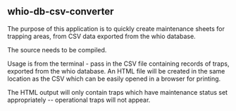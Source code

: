 ## whio-db-csv-converter

The purpose of this application is to quickly create maintenance sheets for trapping areas, from CSV data exported from the whio database.

The source needs to be compiled. 

Usage is from the terminal - pass in the CSV file containing records of traps, exported from the whio database. An HTML file will be created in the same location as the CSV which can be easily opened in a browser for printing.

The HTML output will only contain traps which have maintenance status set appropriately -- operational traps will not appear.


